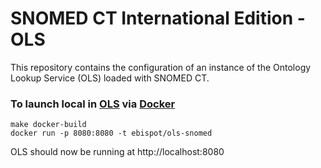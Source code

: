 # SNOMED CT International Edition - OLS

This repository contains the configuration of an instance of the Ontology Lookup Service (OLS) loaded with SNOMED CT. 

### To launch local in [OLS](https://www.ebi.ac.uk/ols/index) via [Docker](https://www.docker.com/)

```
make docker-build
docker run -p 8080:8080 -t ebispot/ols-snomed
```

OLS should now be running at http://localhost:8080
